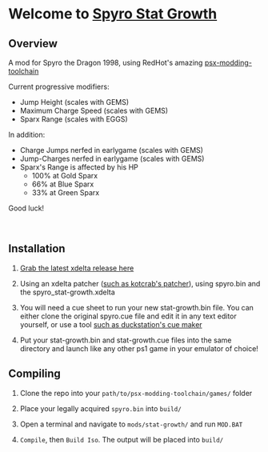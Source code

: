 # Welcome to [Spyro Stat Growth](https://github.com/AlDeezy/spyro-stat-growth)

## Overview
A mod for Spyro the Dragon 1998, using RedHot's amazing [psx-modding-toolchain](https://github.com/mateusfavarin/psx-modding-toolchain)

Current progressive modifiers:
+ Jump Height (scales with GEMS)
+ Maximum Charge Speed (scales with GEMS)
+ Sparx Range (scales with EGGS)

In addition:
+ Charge Jumps nerfed in earlygame (scales with GEMS)
+ Jump-Charges nerfed in earlygame (scales with GEMS)
+ Sparx's Range is affected by his HP
    + 100% at Gold Sparx
    + 66% at Blue Sparx
    + 33% at Green Sparx

Good luck!

&nbsp;

## Installation
1. [Grab the latest xdelta release here](https://github.com/AlDeezy/spyro-stat-growth/releases)

2. Using an xdelta patcher ([such as kotcrab's patcher](https://kotcrab.github.io/xdelta-wasm/)), using spyro.bin and the spyro_stat-growth.xdelta

3. You will need a cue sheet to run your new stat-growth.bin file. You can either clone the original spyro.cue file and edit it in any text editor yourself, or use a tool [such as duckstation's cue maker](https://www.duckstation.org/cue-maker/)

4. Put your stat-growth.bin and stat-growth.cue files into the same directory and launch like any other ps1 game in your emulator of choice!

## Compiling
1. Clone the repo into your `path/to/psx-modding-toolchain/games/` folder 

2. Place your legally acquired `spyro.bin` into `build/`

3. Open a terminal and navigate to `mods/stat-growth/` and run `MOD.BAT`

4. `Compile`, then `Build Iso`. The output will be placed into `build/`
